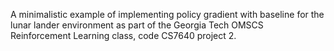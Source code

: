 A minimalistic example of implementing policy gradient with baseline for the lunar lander environment as part of the Georgia Tech OMSCS Reinforcement Learning class, code CS7640 project 2.